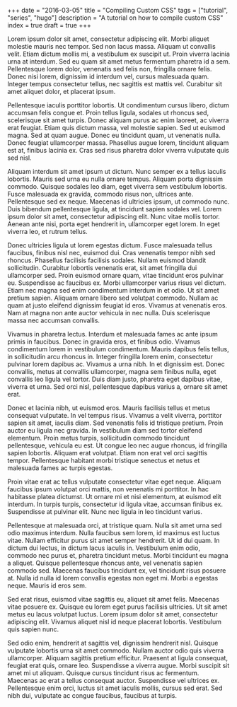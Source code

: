 +++
date = "2016-03-05"
title = "Compiling Custom CSS"
tags = ["tutorial", "series", "hugo"]
description = "A tutorial on how to compile custom CSS"
index = true
draft = true
+++

Lorem ipsum dolor sit amet, consectetur adipiscing elit. Morbi aliquet molestie mauris nec tempor. Sed non lacus massa. Aliquam ut convallis velit. Etiam dictum mollis mi, a vestibulum ex suscipit ut. Proin viverra lacinia urna at interdum. Sed eu quam sit amet metus fermentum pharetra id a sem. Pellentesque lorem dolor, venenatis sed felis non, fringilla ornare felis. Donec nisi lorem, dignissim id interdum vel, cursus malesuada quam. Integer tempus consectetur tellus, nec sagittis est mattis vel. Curabitur sit amet aliquet dolor, et placerat ipsum.

Pellentesque iaculis porttitor lobortis. Ut condimentum cursus libero, dictum accumsan felis congue et. Proin tellus ligula, sodales ut rhoncus sed, scelerisque sit amet turpis. Donec aliquam purus ac enim laoreet, ac viverra erat feugiat. Etiam quis dictum massa, vel molestie sapien. Sed ut euismod magna. Sed at quam augue. Donec eu tincidunt quam, ut venenatis nulla. Donec feugiat ullamcorper massa. Phasellus augue lorem, tincidunt aliquam est at, finibus lacinia ex. Cras sed risus pharetra dolor viverra vulputate quis sed nisl.

Aliquam interdum sit amet ipsum ut dictum. Nunc semper ex a tellus iaculis lobortis. Mauris sed urna eu nulla ornare tempus. Aliquam porta dignissim commodo. Quisque sodales leo diam, eget viverra sem vestibulum lobortis. Fusce malesuada ex gravida, commodo risus non, ultrices ante. Pellentesque sed ex neque. Maecenas id ultricies ipsum, ut commodo nunc. Duis bibendum pellentesque ligula, at tincidunt sapien sodales vel. Lorem ipsum dolor sit amet, consectetur adipiscing elit. Nunc vitae mollis tortor. Aenean ante nisi, porta eget hendrerit in, ullamcorper eget lorem. In eget viverra leo, et rutrum tellus.

Donec ultricies ligula ut lorem egestas dictum. Fusce malesuada tellus faucibus, finibus nisl nec, euismod dui. Cras venenatis tempor nibh sed rhoncus. Phasellus facilisis facilisis sodales. Nullam euismod blandit sollicitudin. Curabitur lobortis venenatis erat, sit amet fringilla dui ullamcorper sed. Proin euismod ornare quam, vitae tincidunt eros pulvinar eu. Suspendisse ac faucibus ex. Morbi ullamcorper varius risus vel dictum. Etiam nec magna sed enim condimentum interdum in et odio. Ut sit amet pretium sapien. Aliquam ornare libero sed volutpat commodo. Nullam ac quam at justo eleifend dignissim feugiat id eros. Vivamus at venenatis eros. Nam at magna non ante auctor vehicula in nec nulla. Duis scelerisque massa nec accumsan convallis.

Vivamus in pharetra lectus. Interdum et malesuada fames ac ante ipsum primis in faucibus. Donec in gravida eros, et finibus odio. Vivamus condimentum lorem in vestibulum condimentum. Mauris dapibus felis tellus, in sollicitudin arcu rhoncus in. Integer fringilla lorem enim, consectetur pulvinar lorem dapibus ac. Vivamus a urna nibh. In et dignissim est. Donec convallis, metus at convallis ullamcorper, magna sem finibus nulla, eget convallis leo ligula vel tortor. Duis diam justo, pharetra eget dapibus vitae, viverra et urna. Sed orci nisl, pellentesque dapibus varius a, ornare sit amet erat.

Donec et lacinia nibh, ut euismod eros. Mauris facilisis tellus et metus consequat vulputate. In vel tempus risus. Vivamus a velit viverra, porttitor sapien sit amet, iaculis diam. Sed venenatis felis id tristique pretium. Proin auctor eu ligula nec gravida. In vestibulum diam sed tortor eleifend elementum. Proin metus turpis, sollicitudin commodo tincidunt pellentesque, vehicula eu est. Ut congue leo nec augue rhoncus, id fringilla sapien lobortis. Aliquam erat volutpat. Etiam non erat vel orci sagittis tempor. Pellentesque habitant morbi tristique senectus et netus et malesuada fames ac turpis egestas.

Proin vitae erat ac tellus vulputate consectetur vitae eget neque. Aliquam faucibus ipsum volutpat orci mattis, non venenatis mi porttitor. In hac habitasse platea dictumst. Ut ornare mi et nisi elementum, at euismod elit interdum. In turpis turpis, consectetur id ligula vitae, accumsan finibus ex. Suspendisse at pulvinar elit. Nunc nec ligula in leo tincidunt varius.

Pellentesque at malesuada orci, at tristique quam. Nulla sit amet urna sed odio maximus interdum. Nulla faucibus sem lorem, id maximus est luctus vitae. Nullam efficitur purus sit amet semper hendrerit. Ut id dui quam. In dictum dui lectus, in dictum lacus iaculis in. Vestibulum enim odio, commodo nec purus et, pharetra tincidunt metus. Morbi tincidunt eu magna a aliquet. Quisque pellentesque rhoncus ante, vel venenatis sapien commodo sed. Maecenas faucibus tincidunt ex, vel tincidunt risus posuere at. Nulla id nulla id lorem convallis egestas non eget mi. Morbi a egestas neque. Mauris id eros sem.

Sed erat risus, euismod vitae sagittis eu, aliquet sit amet felis. Maecenas vitae posuere ex. Quisque eu lorem eget purus facilisis ultricies. Ut sit amet metus eu lacus volutpat luctus. Lorem ipsum dolor sit amet, consectetur adipiscing elit. Vivamus aliquet nisl id neque placerat lobortis. Vestibulum quis sapien nunc.

Sed odio enim, hendrerit at sagittis vel, dignissim hendrerit nisl. Quisque vulputate lobortis urna sit amet commodo. Nullam auctor odio quis viverra ullamcorper. Aliquam sagittis pretium efficitur. Praesent at ligula consequat, feugiat erat quis, ornare leo. Suspendisse a viverra augue. Morbi suscipit sit amet mi ut aliquam. Quisque cursus tincidunt risus ac fermentum. Maecenas ac erat a tellus consequat auctor. Suspendisse vel ultrices ex. Pellentesque enim orci, luctus sit amet iaculis mollis, cursus sed erat. Sed nibh dui, vulputate ac congue faucibus, faucibus at turpis.